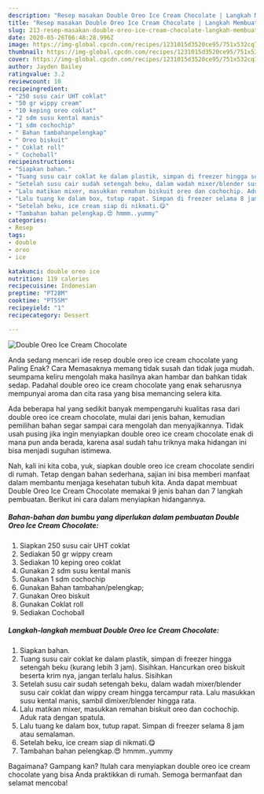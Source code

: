 ```yaml
---
description: "Resep masakan Double Oreo Ice Cream Chocolate | Langkah Membuat Double Oreo Ice Cream Chocolate Yang Sedap"
title: "Resep masakan Double Oreo Ice Cream Chocolate | Langkah Membuat Double Oreo Ice Cream Chocolate Yang Sedap"
slug: 213-resep-masakan-double-oreo-ice-cream-chocolate-langkah-membuat-double-oreo-ice-cream-chocolate-yang-sedap
date: 2020-05-26T06:48:28.996Z
image: https://img-global.cpcdn.com/recipes/1231015d3520ce95/751x532cq70/double-oreo-ice-cream-chocolate-foto-resep-utama.jpg
thumbnail: https://img-global.cpcdn.com/recipes/1231015d3520ce95/751x532cq70/double-oreo-ice-cream-chocolate-foto-resep-utama.jpg
cover: https://img-global.cpcdn.com/recipes/1231015d3520ce95/751x532cq70/double-oreo-ice-cream-chocolate-foto-resep-utama.jpg
author: Jayden Bailey
ratingvalue: 3.2
reviewcount: 10
recipeingredient:
- "250 susu cair UHT coklat"
- "50 gr wippy cream"
- "10 keping oreo coklat"
- "2 sdm susu kental manis"
- "1 sdm cochochip"
- " Bahan tambahanpelengkap"
- " Oreo biskuit"
- " Coklat roll"
- " Cochoball"
recipeinstructions:
- "Siapkan bahan."
- "Tuang susu cair coklat ke dalam plastik, simpan di freezer hingga setengah beku (kurang lebih 3 jam). Sisihkan. Hancurkan oreo biskuit beserta krim nya, jangan terlalu halus. Sisihkan"
- "Setelah susu cair sudah setengah beku, dalam wadah mixer/blender susu cair coklat dan wippy cream hingga tercampur rata. Lalu masukkan susu kental manis, sambil dimixer/blender hingga rata."
- "Lalu matikan mixer, masukkan remahan biskuit oreo dan cochochip. Aduk rata dengan spatula."
- "Lalu tuang ke dalam box, tutup rapat. Simpan di freezer selama 8 jam atau semalaman."
- "Setelah beku, ice cream siap di nikmati.😋"
- "Tambahan bahan pelengkap.😍 hmmm..yummy"
categories:
- Resep
tags:
- double
- oreo
- ice

katakunci: double oreo ice 
nutrition: 119 calories
recipecuisine: Indonesian
preptime: "PT28M"
cooktime: "PT55M"
recipeyield: "1"
recipecategory: Dessert

---
```



![Double Oreo Ice Cream Chocolate](https://img-global.cpcdn.com/recipes/1231015d3520ce95/751x532cq70/double-oreo-ice-cream-chocolate-foto-resep-utama.jpg)

Anda sedang mencari ide resep double oreo ice cream chocolate yang Paling Enak? Cara Memasaknya memang tidak susah dan tidak juga mudah. seumpama keliru mengolah maka hasilnya akan hambar dan bahkan tidak sedap. Padahal double oreo ice cream chocolate yang enak seharusnya mempunyai aroma dan cita rasa yang bisa memancing selera kita.



Ada beberapa hal yang sedikit banyak mempengaruhi kualitas rasa dari double oreo ice cream chocolate, mulai dari jenis bahan, kemudian pemilihan bahan segar sampai cara mengolah dan menyajikannya. Tidak usah pusing jika ingin menyiapkan double oreo ice cream chocolate enak di mana pun anda berada, karena asal sudah tahu triknya maka hidangan ini bisa menjadi suguhan istimewa.


Nah, kali ini kita coba, yuk, siapkan double oreo ice cream chocolate sendiri di rumah. Tetap dengan bahan sederhana, sajian ini bisa memberi manfaat dalam membantu menjaga kesehatan tubuh kita. Anda dapat membuat Double Oreo Ice Cream Chocolate memakai 9 jenis bahan dan 7 langkah pembuatan. Berikut ini cara dalam menyiapkan hidangannya.

<!--inarticleads1-->

##### Bahan-bahan dan bumbu yang diperlukan dalam pembuatan Double Oreo Ice Cream Chocolate:

1. Siapkan 250 susu cair UHT coklat
1. Sediakan 50 gr wippy cream
1. Sediakan 10 keping oreo coklat
1. Gunakan 2 sdm susu kental manis
1. Gunakan 1 sdm cochochip
1. Gunakan  Bahan tambahan/pelengkap;
1. Gunakan  Oreo biskuit
1. Gunakan  Coklat roll
1. Sediakan  Cochoball




<!--inarticleads2-->

##### Langkah-langkah membuat Double Oreo Ice Cream Chocolate:

1. Siapkan bahan.
1. Tuang susu cair coklat ke dalam plastik, simpan di freezer hingga setengah beku (kurang lebih 3 jam). Sisihkan. Hancurkan oreo biskuit beserta krim nya, jangan terlalu halus. Sisihkan
1. Setelah susu cair sudah setengah beku, dalam wadah mixer/blender susu cair coklat dan wippy cream hingga tercampur rata. Lalu masukkan susu kental manis, sambil dimixer/blender hingga rata.
1. Lalu matikan mixer, masukkan remahan biskuit oreo dan cochochip. Aduk rata dengan spatula.
1. Lalu tuang ke dalam box, tutup rapat. Simpan di freezer selama 8 jam atau semalaman.
1. Setelah beku, ice cream siap di nikmati.😋
1. Tambahan bahan pelengkap.😍 hmmm..yummy




Bagaimana? Gampang kan? Itulah cara menyiapkan double oreo ice cream chocolate yang bisa Anda praktikkan di rumah. Semoga bermanfaat dan selamat mencoba!
